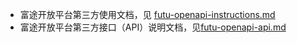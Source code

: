 - 富途开放平台第三方使用文档，见 [futu-openapi-instructions.md](./futu-openapi-instructions.md)
- 富途开放平台第三方接口（API）说明文档，见[futu-openapi-api.md](./futu-openapi-api.md)
